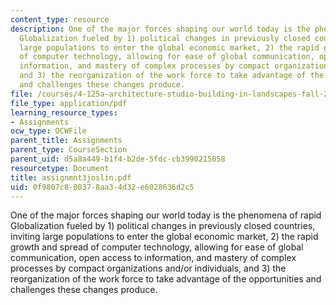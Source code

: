 ```yaml
---
content_type: resource
description: One of the major forces shaping our world today is the phenomena of rapid
  Globalization fueled by 1) political changes in previously closed countries, inviting
  large populations to enter the global economic market, 2) the rapid growth and spread
  of computer technology, allowing for ease of global communication, open access to
  information, and mastery of complex processes by compact organizations and/or individuals,
  and 3) the reorganization of the work force to take advantage of the opportunities
  and challenges these changes produce.
file: /courses/4-125a-architecture-studio-building-in-landscapes-fall-2005/0f9807c800378aa34d32e6028636d2c5_assignmnt3joslin.pdf
file_type: application/pdf
learning_resource_types:
- Assignments
ocw_type: OCWFile
parent_title: Assignments
parent_type: CourseSection
parent_uid: d5a8a449-b1f4-b2de-5fdc-cb3990215058
resourcetype: Document
title: assignmnt3joslin.pdf
uid: 0f9807c8-0037-8aa3-4d32-e6028636d2c5
---
```

One of the major forces shaping our world today is the phenomena of rapid Globalization fueled by 1) political changes in previously closed countries, inviting large populations to enter the global economic market, 2) the rapid growth and spread of computer technology, allowing for ease of global communication, open access to information, and mastery of complex processes by compact organizations and/or individuals, and 3) the reorganization of the work force to take advantage of the opportunities and challenges these changes produce.

